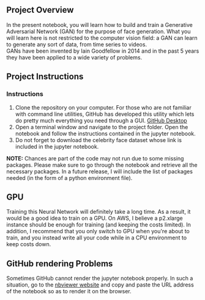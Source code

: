 ## Project Overview

In the present notebook, you will learn how to build and train a Generative Adversarial Network (GAN) for the purpose of face generation. What you will learn here is not restricted to the computer vision field: a GAN can learn to generate any sort of data, from time series to videos.
<br />
GANs have been invented by Iain Goodfellow in 2014 and in the past 5 years they have been applied to a wide variety of problems.

## Project Instructions

### Instructions

1. Clone the repository on your computer. For those who are not familiar with command line utilities, GitHub has developed this utility which lets do pretty much everything you need through a GUI.
   [GitHub Desktop](https://desktop.github.com/)
2. Open a terminal window and navigate to the project folder. Open the notebook and follow the instructions contained in the jupyter notebook.
3. Do not forget to download the celebrity face dataset whose link is included in the jupyter notebook.

__NOTE:__ Chances are part of the code may not run due to some missing packages. Please make sure to go through the notebook and retrieve all the necessary packages. In a future release, I will include the list of packages needed (in the form of a python environment file).

## GPU

Training this Neural Network will definitely take a long time. As a result, it would be a good idea to train on a GPU. On AWS, I believe a p2.xlarge instance should be enough for training (and keeping the costs limited).
In addition, I recommend that you only switch to GPU when you're about to train, and you instead write all your code while in a CPU environment to keep costs down.

## GitHub rendering Problems

Sometimes GitHub cannot render the jupyter notebook properly. In such a situation, go to the [nbviewer website](https://nbviewer.jupyter.org/) and copy and paste the URL address of the notebook so as to render it on the browser.
